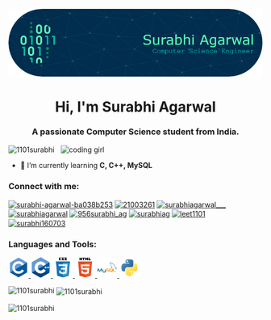 ![logo](https://github.com/1101surabhi/1101surabhi/blob/main/github-header-image%20(1).png)
<h1 align="center">Hi, I'm Surabhi Agarwal</h1>
<h3 align="center">A passionate Computer Science student from India.</h3>

<img align="right" alt="coding girl" width="400" src="https://camo.githubusercontent.com/6f5e3ead776bc722fbfc3da2c8b1454a7a5f27a07b34c0ced075f90a6c25a3be/68747470733a2f2f6d69726f2e6d656469756d2e636f6d2f6d61782f313630302f302a4b32574c4d5445784c79696461374f522e676966">

<p align="left"> <img src="https://komarev.com/ghpvc/?username=1101surabhi&label=Profile%20views&color=0e75b6&style=flat" alt="1101surabhi" /> </p>

- 🌱 I’m currently learning **C, C++, MySQL**

<h3 align="left">Connect with me:</h3>
<p align="left">
<a href="https://linkedin.com/in/surabhi-agarwal-ba038b253" target="blank"><img align="center" src="https://raw.githubusercontent.com/rahuldkjain/github-profile-readme-generator/master/src/images/icons/Social/linked-in-alt.svg" alt="surabhi-agarwal-ba038b253" height="30" width="40" /></a>
<a href="https://stackoverflow.com/users/21003261" target="blank"><img align="center" src="https://raw.githubusercontent.com/rahuldkjain/github-profile-readme-generator/master/src/images/icons/Social/stack-overflow.svg" alt="21003261" height="30" width="40" /></a>
<a href="https://instagram.com/surabhiagarwal___" target="blank"><img align="center" src="https://raw.githubusercontent.com/rahuldkjain/github-profile-readme-generator/master/src/images/icons/Social/instagram.svg" alt="surabhiagarwal___" height="30" width="40" /></a>
<a href="https://www.codechef.com/users/surabhiagarwal" target="blank"><img align="center" src="https://cdn.jsdelivr.net/npm/simple-icons@3.1.0/icons/codechef.svg" alt="surabhiagarwal" height="30" width="40" /></a>
<a href="https://www.hackerrank.com/956surabhi_ag" target="blank"><img align="center" src="https://raw.githubusercontent.com/rahuldkjain/github-profile-readme-generator/master/src/images/icons/Social/hackerrank.svg" alt="956surabhi_ag" height="30" width="40" /></a>
<a href="https://codeforces.com/profile/surabhiag" target="blank"><img align="center" src="https://raw.githubusercontent.com/rahuldkjain/github-profile-readme-generator/master/src/images/icons/Social/codeforces.svg" alt="surabhiag" height="30" width="40" /></a>
<a href="https://www.leetcode.com/leet1101" target="blank"><img align="center" src="https://raw.githubusercontent.com/rahuldkjain/github-profile-readme-generator/master/src/images/icons/Social/leet-code.svg" alt="leet1101" height="30" width="40" /></a>
<a href="https://auth.geeksforgeeks.org/user/surabhi160703" target="blank"><img align="center" src="https://raw.githubusercontent.com/rahuldkjain/github-profile-readme-generator/master/src/images/icons/Social/geeks-for-geeks.svg" alt="surabhi160703" height="30" width="40" /></a>
</p>

<h3 align="left">Languages and Tools:</h3>
<p align="left"> <a href="https://www.cprogramming.com/" target="_blank" rel="noreferrer"> <img src="https://raw.githubusercontent.com/devicons/devicon/master/icons/c/c-original.svg" alt="c" width="40" height="40"/> </a> <a href="https://www.w3schools.com/cpp/" target="_blank" rel="noreferrer"> <img src="https://raw.githubusercontent.com/devicons/devicon/master/icons/cplusplus/cplusplus-original.svg" alt="cplusplus" width="40" height="40"/> </a> <a href="https://www.w3schools.com/css/" target="_blank" rel="noreferrer"> <img src="https://raw.githubusercontent.com/devicons/devicon/master/icons/css3/css3-original-wordmark.svg" alt="css3" width="40" height="40"/> </a> <a href="https://www.w3.org/html/" target="_blank" rel="noreferrer"> <img src="https://raw.githubusercontent.com/devicons/devicon/master/icons/html5/html5-original-wordmark.svg" alt="html5" width="40" height="40"/> </a> <a href="https://www.mysql.com/" target="_blank" rel="noreferrer"> <img src="https://raw.githubusercontent.com/devicons/devicon/master/icons/mysql/mysql-original-wordmark.svg" alt="mysql" width="40" height="40"/> </a> <a href="https://www.python.org" target="_blank" rel="noreferrer"> <img src="https://raw.githubusercontent.com/devicons/devicon/master/icons/python/python-original.svg" alt="python" width="40" height="40"/> </a> </p>

<p><img align="left" src="https://github-readme-stats.vercel.app/api/top-langs?username=1101surabhi&show_icons=true&locale=en&layout=compact" alt="1101surabhi" /></p>

<p>&nbsp;<img align="center" src="https://github-readme-stats.vercel.app/api?username=1101surabhi&show_icons=true&locale=en" alt="1101surabhi" /></p>

<p><img align="center" src="https://github-readme-streak-stats.herokuapp.com/?user=1101surabhi&" alt="1101surabhi" /></p>
